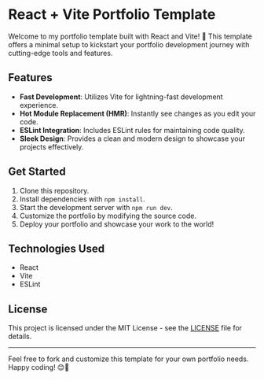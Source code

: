 # React + Vite Portfolio Template

Welcome to my portfolio template built with React and Vite! 🚀 This template offers a minimal setup to kickstart your portfolio development journey with cutting-edge tools and features.

## Features

- **Fast Development**: Utilizes Vite for lightning-fast development experience.
- **Hot Module Replacement (HMR)**: Instantly see changes as you edit your code.
- **ESLint Integration**: Includes ESLint rules for maintaining code quality.
- **Sleek Design**: Provides a clean and modern design to showcase your projects effectively.

## Get Started

1. Clone this repository.
2. Install dependencies with `npm install`.
3. Start the development server with `npm run dev`.
4. Customize the portfolio by modifying the source code.
5. Deploy your portfolio and showcase your work to the world!

## Technologies Used

- React
- Vite
- ESLint

## License

This project is licensed under the MIT License - see the [LICENSE](LICENSE) file for details.

---

Feel free to fork and customize this template for your own portfolio needs. Happy coding! 😊🌟